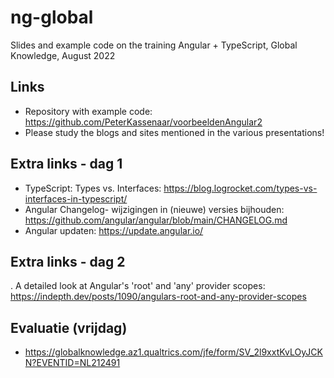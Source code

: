# ng-global
Slides and example code on the training Angular + TypeScript, Global Knowledge, August 2022

## Links
- Repository with example code: https://github.com/PeterKassenaar/voorbeeldenAngular2
- Please study the blogs and sites mentioned in the various presentations!

## Extra links - dag 1
- TypeScript: Types vs. Interfaces: https://blog.logrocket.com/types-vs-interfaces-in-typescript/
- Angular Changelog- wijzigingen in (nieuwe) versies bijhouden: https://github.com/angular/angular/blob/main/CHANGELOG.md
- Angular updaten: https://update.angular.io/

## Extra links - dag 2
. A detailed look at Angular's 'root' and 'any' provider scopes: https://indepth.dev/posts/1090/angulars-root-and-any-provider-scopes

## Evaluatie (vrijdag)
- https://globalknowledge.az1.qualtrics.com/jfe/form/SV_2l9xxtKvLOyJCKN?EVENTID=NL212491 
